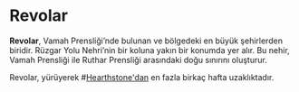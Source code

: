 # Revolar

**Revolar**, Vamah Prensliği’nde bulunan ve bölgedeki en büyük şehirlerden biridir. Rüzgar Yolu Nehri’nin bir koluna yakın bir konumda yer alır. Bu nehir, Vamah Prensliği ile Ruthar Prensliği arasındaki doğu sınırını oluşturur.  

Revolar, yürüyerek #[Hearthstone'dan](locations/hearthstone) en fazla birkaç hafta uzaklıktadır.
